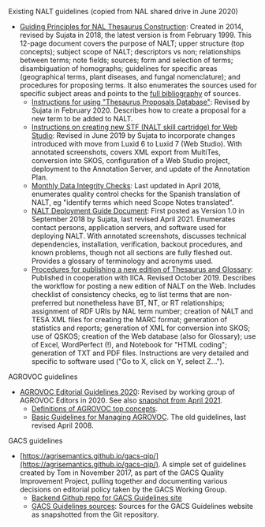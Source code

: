 Existing NALT guidelines (copied from NAL shared drive in June 2020)
- [Guiding Principles for NAL Thesaurus Construction](https://github.com/tombaker/naltai/blob/master/nalt_guidelines/NALT_manual/Guiding_Principles_for_NAL_Thesaurus_Construction_2018.pdf): Created in 2014, revised by Sujata in 2018, the latest version is from February 1999. This 12-page document covers the purpose of NALT; upper structure (top concepts); subject scope of NALT; descriptors vs non; relationships between terms; note fields; sources; form and selection of terms; disambiguation of homographs; guidelines for specific areas (geographical terms, plant diseases, and fungal nomenclature); and procedures for proposing terms. It also enumerates the sources used for specific subject areas and points to the [full bibliography](https://agclass.nal.usda.gov/bibliography) of sources.
  - [Instructions for using "Thesaurus Proposals Database"](https://github.com/tombaker/naltai/blob/master/nalt_guidelines/NALT_manual/Instructions_for_using_proposal_form_August__2018.pdf): Revised by Sujata in February 2020. Describes how to create a proposal for a new term to be added to NALT.
  - [Instructions on creating new STF (NALT skill cartridge) for Web Studio](https://github.com/tombaker/naltai/blob/master/nalt_guidelines/NALT_manual/Instructions_on_creating_new_STF_for_WebStudio_Updated_13_june_2019.pdf): Revised in June 2019 by Sujata to incorporate changes introduced with move from Luxid 6 to Luxid 7 (Web Studio). With annotated screenshots, covers XML export from MultiTes, conversion into SKOS, configuration of a Web Studio project, deployment to the Annotation Server, and update of the Annotation Plan.
  - [Monthly Data Integrity Checks](https://github.com/tombaker/naltai/blob/master/nalt_guidelines/NALT_manual/Monthly_Data_Integrity_Checks.pdf): Last updated in April 2018, enumerates quality control checks for the Spanish translation of NALT, eg "identify terms which need Scope Notes translated".
  - [NALT Deployment Guide Document](https://github.com/tombaker/naltai/blob/master/nalt_guidelines/NALT_manual/NAL_NALT_Deployment_Guide_Document_V1.0.pdf): First posted as Version 1.0 in September 2018 by Sujata, last revised April 2021. Enumerates contact persons, application servers, and software used for deploying NALT. With annotated screenshots, discusses technical dependencies, installation, verification, backout procedures, and known problems, though not all sections are fully fleshed out. Provides a glossary of terminology and acronyms used.
  - [Procedures for publishing a new edition of Thesaurus and Glossary](https://github.com/tombaker/naltai/blob/master/nalt_guidelines/NALT_manual/Procedures_for_publishing_Thesaurus_and_Glossary_Revised_2020.pdf): Published in cooperation with IICA. Revised October 2019. Describes the workflow for posting a new edition of NALT on the Web. Includes checklist of consistency checks, eg to list terms that are non-preferred but nonetheless have BT, NT, or RT relationships; assignment of RDF URIs by NAL term number; creation of NALT and TESA XML files for creating the MARC format; generation of statistics and reports; generation of XML for conversion into SKOS; use of QSKOS; creation of the Web database (also for Glossary); use of Excel, WordPerfect (!), and Notebook for "HTML coding"; generation of TXT and PDF files. Instructions are very detailed and specific to software used ("Go to X, click on Y, select Z...").

AGROVOC guidelines
- [AGROVOC Editorial Guidelines 2020](http://www.fao.org/3/cb2328en/CB2328EN.pdf): Revised by working group of AGROVOC Editors in 2020. See also [snapshot from April 2021](https://github.com/tombaker/naltai/blob/master/nalt_guidelines/agrovoc_guidelines_2020/CB2328EN.pdf).
  - [Definitions of AGROVOC top concepts](https://github.com/tombaker/naltai/files/6170404/agrovoc_top_concepts.pdf).
  - [Basic Guidelines for Managing AGROVOC](http://www.fao.org/3/ai144e/ai144e.pdf). The old guidelines, last revised April 2008.

GACS guidelines
- [https://agrisemantics.github.io/gacs-qip/](https://agrisemantics.github.io/gacs-qip/). A simple set of guidelines created by Tom in November 2017, as part of the GACS Quality Improvement Project, pulling together and documenting various decisions on editorial policy taken by the GACS Working Group.
  - [Backend Github repo for GACS Guidelines site](https://github.com/agrisemantics/gacs-qip)
  - [GACS Guidelines sources](https://github.com/tombaker/naltai/tree/master/nalt_guidelines/2017-12-01.gacs_guidelines_website): Sources for the GACS Guidelines website as snapshotted from the Git repository.
